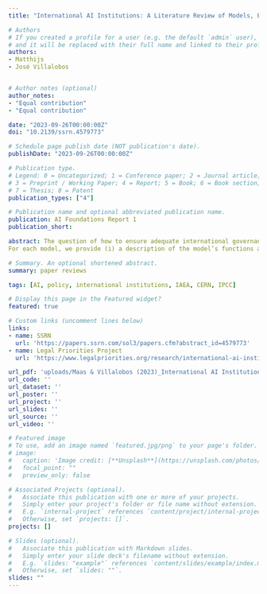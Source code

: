 ```yaml
---
title: "International AI Institutions: A Literature Review of Models, Examples, and Proposals"

# Authors
# If you created a profile for a user (e.g. the default `admin` user), write the username (folder name) here 
# and it will be replaced with their full name and linked to their profile.
authors:
- Matthijs
- José Villalobos


# Author notes (optional)
author_notes:
- "Equal contribution"
- "Equal contribution"

date: "2023-09-26T00:00:00Z"
doi: "10.2139/ssrn.4579773"

# Schedule page publish date (NOT publication's date).
publishDate: "2023-09-26T00:00:00Z"

# Publication type.
# Legend: 0 = Uncategorized; 1 = Conference paper; 2 = Journal article;
# 3 = Preprint / Working Paper; 4 = Report; 5 = Book; 6 = Book section;
# 7 = Thesis; 8 = Patent
publication_types: ["4"]

# Publication name and optional abbreviated publication name.
publication: AI Foundations Report 1
publication_short: 

abstract: The question of how to ensure adequate international governance of artificial intelligence (AI) has come to the center of global attention. This literature review examines the range of institutional models that have been proposed as the basis for new international organizations focused on AI. We review more than thirty-two commonly invoked examples of these institutional models, twenty-three rarely-explored but promising alternate institutional examples, and forty-six proposals for new AI institutions. We review and discuss these proposals for new international AI institutions under a taxonomy of seven distinct institutional models that have been offered by scholars and practitioners. The models we include in this review are (1) scientific consensus-building; (2) political consensus-building and norm-setting; (3) coordination of policy and regulation; (4) enforcement of standards or restrictions; (5) stabilization and emergency response; (6) international joint research; and (7) distribution of benefits or access.
For each model, we provide (i) a description of the model’s functions and types; (ii) the most common examples of each model; (iii) some examples that are somewhat underexplored in the literature but that show promise; (iv) a review of proposals for the application of that model to the international regulation of AI; and (v) critiques of the model both generally and in its potential application to AI. Finally, we sketch five pathways for further research.

# Summary. An optional shortened abstract.
summary: paper reviews  

tags: [AI, policy, international institutions, IAEA, CERN, IPCC]

# Display this page in the Featured widget?
featured: true

# Custom links (uncomment lines below)
links:
- name: SSRN
  url: 'https://papers.ssrn.com/sol3/papers.cfm?abstract_id=4579773'
- name: Legal Priorities Project
  url: 'https://www.legalpriorities.org/research/international-ai-institutions'

url_pdf: 'uploads/Maas & Villalobos (2023)_International AI Institutions [Public].pdf'
url_code: ''
url_dataset: ''
url_poster: ''
url_project: ''
url_slides: ''
url_source: ''
url_video: ''

# Featured image
# To use, add an image named `featured.jpg/png` to your page's folder. 
# image:
#   caption: 'Image credit: [**Unsplash**](https://unsplash.com/photos/pLCdAaMFLTE)'
#   focal_point: ""
#   preview_only: false

# Associated Projects (optional).
#   Associate this publication with one or more of your projects.
#   Simply enter your project's folder or file name without extension.
#   E.g. `internal-project` references `content/project/internal-project/index.md`.
#   Otherwise, set `projects: []`.
projects: []

# Slides (optional).
#   Associate this publication with Markdown slides.
#   Simply enter your slide deck's filename without extension.
#   E.g. `slides: "example"` references `content/slides/example/index.md`.
#   Otherwise, set `slides: ""`.
slides: ""
---
```


<!-- {{% callout note %}}
Click the *Cite* button above to demo the feature to enable visitors to import publication metadata into their reference management software.
{{% /callout %}}

{{% callout note %}}
Create your slides in Markdown - click the *Slides* button to check out the example.
{{% /callout %}} -->


